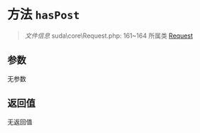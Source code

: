 # 方法 `hasPost`

> *文件信息* suda\core\Request.php: 161~164
> 所属类 [Request](../Request.md)




## 参数


无参数


## 返回值

无返回值
